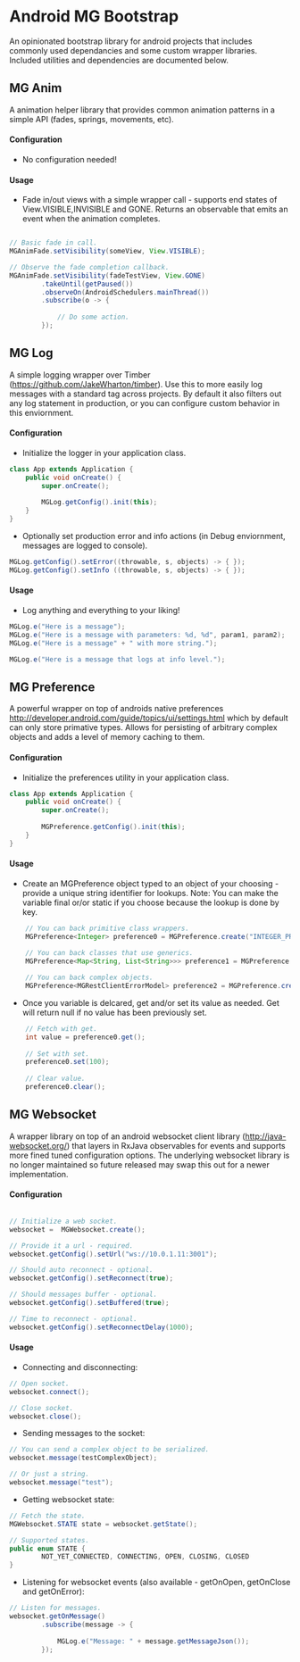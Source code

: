 # Android MG Bootstrap
An opinionated bootstrap library for android projects that includes commonly used dependancies and some custom wrapper libraries.  Included utilities and dependencies are documented below.

## MG Anim

A animation helper library that provides common animation patterns in a simple API (fades, springs, movements, etc).

#### Configuration

- No configuration needed!

#### Usage

- Fade in/out views with a simple wrapper call - supports end states of View.VISIBLE,INVISIBLE and GONE.  Returns an observable that emits an event when the animation completes.

```java

// Basic fade in call.
MGAnimFade.setVisibility(someView, View.VISIBLE);

// Observe the fade completion callback.
MGAnimFade.setVisibility(fadeTestView, View.GONE)
        .takeUntil(getPaused())
        .observeOn(AndroidSchedulers.mainThread())
        .subscribe(o -> {
            
            // Do some action.
        });
```

## MG Log

A simple logging wrapper over Timber (https://github.com/JakeWharton/timber).  Use this to more easily log messages with a standard tag across projects.  By default it also filters out any log statement in production, or you can configure custom behavior in this enviornment.

#### Configuration

- Initialize the logger in your application class.

```java
class App extends Application {
    public void onCreate() {
        super.onCreate();
        
        MGLog.getConfig().init(this);
    }
}
```

- Optionally set production error and info actions (in Debug enviornment, messages are logged to console).

```java
MGLog.getConfig().setError((throwable, s, objects) -> { });
MGLog.getConfig().setInfo ((throwable, s, objects) -> { });
```

#### Usage

- Log anything and everything to your liking!

```java
MGLog.e("Here is a message");
MGLog.e("Here is a message with parameters: %d, %d", param1, param2);
MGLog.e("Here is a message" + " with more string.");

MGLog.e("Here is a message that logs at info level.");
```

## MG Preference

A powerful wrapper on top of androids native preferences http://developer.android.com/guide/topics/ui/settings.html which by default can only store primative types.  Allows for persisting of arbitrary complex objects and adds a level of memory caching to them.

#### Configuration

- Initialize the preferences utility in your application class.

```java
class App extends Application {
    public void onCreate() {
        super.onCreate();
        
        MGPreference.getConfig().init(this);
    }
}
```

#### Usage

- Create an MGPreference object typed to an object of your choosing - provide a unique string identifier for lookups. Note:  You can make the variable final or/or static if you choose because the lookup is done by key.

```java
    // You can back primitive class wrappers.
    MGPreference<Integer> preference0 = MGPreference.create("INTEGER_PREFERENCE");
    
    // You can back classes that use generics.
    MGPreference<Map<String, List<String>>> preference1 = MGPreference.create("MAP_PREFERENCE");

    // You can back complex objects.
    MGPreference<MGRestClientErrorModel> preference2 = MGPreference.create("OBJECT_PREFERENCE");
```

- Once you variable is delcared, get and/or set its value as needed.  Get will return null if no value has been previously set.

```java
    // Fetch with get.
    int value = preference0.get();
    
    // Set with set.
    preference0.set(100);
    
    // Clear value.
    preference0.clear();
```

## MG Websocket

A wrapper library on top of an android websocket client library (http://java-websocket.org/) that layers in RxJava observables for events and supports more fined tuned configuration options.  The underlying websocket library is no longer maintained so future released may swap this out for a newer implementation.

#### Configuration

```java

// Initialize a web socket.
websocket =  MGWebsocket.create();

// Provide it a url - required.
websocket.getConfig().setUrl("ws://10.0.1.11:3001");

// Should auto reconnect - optional.
websocket.getConfig().setReconnect(true);

// Should messages buffer - optional.
websocket.getConfig().setBuffered(true);

// Time to reconnect - optional.
websocket.getConfig().setReconnectDelay(1000);
```

#### Usage

- Connecting and disconnecting: 

```java
// Open socket.
websocket.connect();

// Close socket.
websocket.close();
```

- Sending messages to the socket:

```java
// You can send a complex object to be serialized.
websocket.message(testComplexObject);

// Or just a string.
websocket.message("test");
```

- Getting websocket state:

```java
// Fetch the state.
MGWebsocket.STATE state = websocket.getState();

// Supported states.
public enum STATE {
        NOT_YET_CONNECTED, CONNECTING, OPEN, CLOSING, CLOSED
}
```

- Listening for websocket events (also available - getOnOpen, getOnClose and getOnError):

```java
// Listen for messages.
websocket.getOnMessage()
        .subscribe(message -> {
        
            MGLog.e("Message: " + message.getMessageJson());
        });
```

